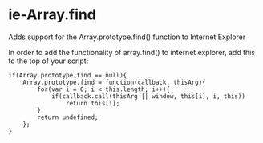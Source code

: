 # ie-Array.find
Adds support for the Array.prototype.find() function to Internet Explorer

In order to add the functionality of array.find() to internet explorer, add this to the top of your script:
```
if(Array.prototype.find == null){
	Array.prototype.find = function(callback, thisArg){
		for(var i = 0; i < this.length; i++){
			if(callback.call(thisArg || window, this[i], i, this))
				return this[i];
		}
		return undefined;
	};
}
```

